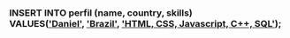 <h3>INSERT INTO</b> perfil (name, country, skills)<br>
VALUES(<u>'Daniel'</u>, <u>'Brazil'</u>, <u>'HTML, CSS, Javascript, C++, SQL'</u>);

